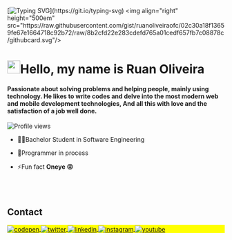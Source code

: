 [![Typing SVG](https://readme-typing-svg.herokuapp.com/?color=ffba3d&size=35&left=true&vleft=true&width=1000&lines=Welcome!!;)](https://git.io/typing-svg)
<img align="right" height="500em" 
src="https://raw.githubusercontent.com/gist/ruanoliveiraofc/02c30a18f13659fe67e1664718c92b72/raw/8b2cfd22e283cdefd765a01cedf657fb7c08878c/githubcard.svg"/>



<h1 align="left"><img src="https://raw.githubusercontent.com/ruanOliveiraofc/ruanOliveiraofc/master/hi.gif" height="30px">Hello, my name is Ruan Oliveira</h1>
<h4> Passionate about solving problems and helping people, mainly using technology. He likes to write codes and delve into the most modern web and mobile development technologies, And all this with love and the satisfaction of a job well done.</h4>
<p align="left"> <img src="https://komarev.com/ghpvc/?username=ruanOliveiraofc&color=yellow" alt="Profile views" /> </p>

- 👨‍🎓Bachelor Student in Software Engineering 

- 📱Programmer in process

- ⚡Fun fact **Oneye 😜**

<!--

<br>

## 🛠 &nbsp;Tech Stack

<br><br>

## ⚙️ &nbsp;GitHub Analytics

<p align="left">
<img width="530em" src="https://github-readme-stats.vercel.app/api?username=maykbrito&show_icons=true&theme=vision-friendly-dark" alt="maykbrito's stats"/>
<img width="530em" src="https://github-readme-stats.vercel.app/api/top-langs/?username=maykbrito&layout=compact&theme=vision-friendly-dark" alt="maykbrito's most languages"/>
</p>
-->

<br><br>

## Contact

<p align="left" style="background:yellow">
<a href="https://codepen.io/oruandev" target="_blank">
  <img align="center" src="https://img.shields.io/badge/-oruandev-05122A?style=flat&logo=codepen" alt="codepen"/>
</a>
<a href="https://twitter.com/oruandev" target="_blank">
  <img align="center" src="https://img.shields.io/badge/-oruandev-05122A?style=flat&logo=twitter" alt="twitter"/>  
</a>
<a href="https://linkedin.com/in/oruandev" target="_blank">
  <img align="center" src="https://img.shields.io/badge/-oruandev-05122A?style=flat&logo=linkedin" alt="linkedin"/>
</a>
<a href="https://instagram.com/oruandev" target="_blank">
 <img align="center" src="https://img.shields.io/badge/-oruandev-05122A?style=flat&logo=instagram" alt="instagram"/>
</a>
<a href="https://youtube.com/@oruandev" target="_blank">
 <img align="center" src="https://img.shields.io/badge/-oruandev-05122A?style=flat&logo=youtube" alt="youtube"/>
</a>
</p>

<!--


